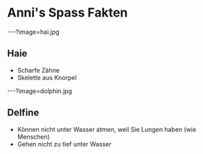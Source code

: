 # Anni's Spass Fakten

---?image=hai.jpg

## Haie

- Scharfe Zähne
- Skelette aus Knorpel

---?image=dolphin.jpg

## Delfine

- Können nicht unter Wasser atmen, weil Sie Lungen haben (wie Menschen)
- Gehen nicht zu tief unter Wasser
